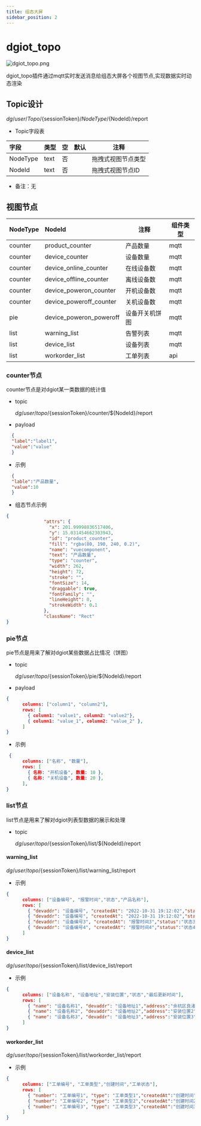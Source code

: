 ```yaml
---
title: 组态大屏
sidebar_position: 2
---
```


#  dgiot_topo
 ![dgiot_topo.png](http://dgiot-1253666439.cos.ap-shanghai-fsi.myqcloud.com/dgiot_doc/developer_guid/front_end/dgiot_topo.png)

  dgiot_topo插件通过mqtt实时发送消息给组态大屏各个视图节点,实现数据实时动态渲染
  
## Topic设计
 $dg/user/Topo/${sessionToken}/${NodeType}/${NodeId}/report

-  Topic字段表

|字段|类型|空|默认|注释|
|:----    |:-------    |:--- |---|------      |
|NodeType    |text     |否 |  |  拖拽式视图节点类型           |
|NodeId |text |否 |    |   拖拽式视图节点ID  |

- 备注：无

## 视图节点

|NodeType |NodeId|注释|组件类型|
|:----    |:-------  |--- | --- |
|counter |product_counter |产品数量| mqtt |
|counter |device_counter |设备数量| mqtt |
|counter |device_online_counter |在线设备数| mqtt |
|counter |device_offline_counter |离线设备数| mqtt |
|counter |device_poweron_counter |开机设备数| mqtt |
|counter |device_poweroff_counter |关机设备数| mqtt |
|pie |device_poweron_poweroff |设备开关机饼图| mqtt |
|list |warning_list |告警列表| mqtt |
|list |device_list  |设备列表| mqtt |
|list |workorder_list  |工单列表| api |

### counter节点
  counter节点是对dgiot某一类数据的统计值
- topic
  
  $dg/user/topo/${sessionToken}/counter/${NodeId}/report
 
- payload

```json
  {
  "label":"label1",
  "value":"value"
  }
```
- 示例

```json
  {
  "lable":"产品数量",
  "value":10
  }
```
- 组态节点示例
```json
{
              "attrs": {
                "x": 201.99998836517406,
                "y": 15.031454662303943,
                "id": "product_counter",
                "fill": "rgba(80, 190, 240, 0.2)",
                "name": "vuecomponent",
                "text": "产品数量",
                "type": "counter",
                "width": 262,
                "height": 72,
                "stroke": "",
                "fontSize": 14,
                "draggable": true,
                "fontFamily": "",
                "lineHeight": 0,
                "strokeWidth": 0.1
              },
              "className": "Rect"
}
```
###  pie节点
  pie节点是用来了解对dgiot某些数据占比情况（饼图）
- topic
  
  $dg/user/topo/${sessionToken}/pie/${NodeId}/report
 
- payload

```json
{
      columns: ["column1", "column2"],
      rows: [
        { column1: "value1", column2: "value2"},
        { column1: "value_1", column2: "value_2" },
      ]
}
```

- 示例
```json
 {
      columns: ["名称", "数量"],
      rows: [
        { 名称: "开机设备", 数量: 10 },
        { 名称: "关机设备", 数量: 20 },
      ],
}
```

###  list节点
  list节点是用来了解对dgiot列表型数据的展示和处理
- topic

   $dg/user/topo/${sessionToken}/list/${NodeId}/report

#### warning_list

   $dg/user/topo/${sessionToken}/list/warning_list/report

- 示例

```json
{
      columns: ["设备编号", "报警时间","状态","产品名称"],
      rows: [
        { "devaddr": "设备编号", "createdAt": "2022-10-31 19:12:02","status":"告警产生","productname":"产品名称" },
        { "devaddr": "设备编号", "createdAt": "2022-10-31 19:12:02","status":"告警恢复","productname":"产品名称" },
        { "devaddr": "设备编号3", "createdAt": "报警时间3","status":"状态3","productname":"产品名称3" },
        { "devaddr": "设备编号4", "createdAt": "报警时间4","status":"状态4","productname":"产品名称4" },
      ]
}
```
#### device_list

   $dg/user/topo/${sessionToken}/list/device_list/report

- 示例

```json
{
      columns: ["设备名称", "设备地址","安装位置","状态","最后更新时间"],
      rows: [
        { "name": "设备名称1", "devaddr": "设备地址1","address":"余杭区良渚街道","status":"ONLINE","updatedAt":"2022-10-31 19:12:02" },
        { "name": "设备名称2", "devaddr": "设备地址2","address":"安装位置2","status":"OFFLINE","updatedAt":"2022-10-28 19:35:42" },
        { "name": "设备名称3", "devaddr": "设备地址3","address":"安装位置3","status":"状态3","updatedAt":"最后更新时间3" },
      ]
}
```
#### workorder_list

   $dg/user/topo/${sessionToken}/list/workorder_list/report

- 示例

```json
{
      columns: ["工单编号", "工单类型","创建时间","工单状态"],
      rows: [
        { "number": "工单编号1", "type": "工单类型1","createdAt":"创建时间","status":"工单状态1" },
        { "number": "工单编号2", "type": "工单类型2","createdAt":"创建时间2","status":"工单状态2" },
        { "number": "工单编号3", "type": "工单类型3","createdAt":"创建时间3","status":"状态3" },
      ]
}
```
